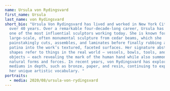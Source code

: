 ```yaml
---
name: Ursula von Rydingsvard
first_name: Ursula
last_name: von Rydingsvard
short_bio: "Ursula Von Rydingsvard has lived and worked in New York City for
  over 40 years. Over a remarkable four-decade-long career, Ursula has become
  one of the most influential sculptors working today. She is known for creating
  large-scale, often monumental sculpture from cedar beams, which she
  painstakingly cuts, assembles, and laminates before finally rubbing a graphite
  patina into the work’s textured, faceted surfaces. Her signature abstract
  shapes refer to things in the real world — vessels, bowls, tools, and other
  objects — each revealing the mark of the human hand while also summoning
  natural forms and forces. In recent years, von Rydingsvard has explored other
  mediums in depth, such as bronze, paper, and resin, continuing to expand upon
  her unique artistic vocabulary. "
portraits:
  - media: 2020/08/ursula-von-rydingsvard
---
```

